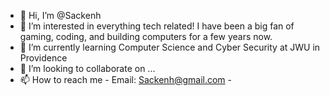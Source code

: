 - 👋 Hi, I’m @Sackenh
- 👀 I’m interested in everything tech related! I have been a big fan of gaming, coding, and building computers for a few years now.
- 🌱 I’m currently learning Computer Science and Cyber Security at JWU in Providence
- 💞️ I’m looking to collaborate on ...
- 📫 How to reach me - Email: Sackenh@gmail.com -

<!---
Sackenh/Sackenh is a ✨ special ✨ repository because its `README.md` (this file) appears on your GitHub profile.
You can click the Preview link to take a look at your changes.
--->
